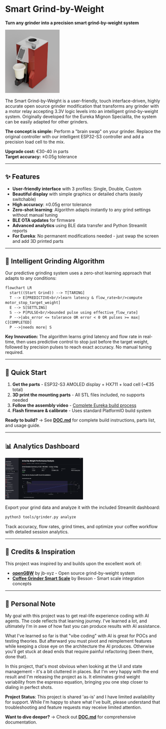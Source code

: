 # Smart Grind-by-Weight

**Turn any grinder into a precision smart grind-by-weight system**

[<img src="images/smart-grind-by-weight-render.PNG" alt="Smart Grind-by-Weight Modification" width="35%">](images/smart-grind-by-weight-render.PNG)

The Smart Grind-by-Weight is a user-friendly, touch interface-driven, highly accurate open source grinder modification that transforms any grinder with a motor relay accepting 3.3V logic levels into an intelligent grind-by-weight system. Originally developed for the Eureka Mignon Specialita, the system can be easily adapted for other grinders.

**The concept is simple:** Perform a "brain swap" on your grinder. Replace the original controller with our intelligent ESP32-S3 controller and add a precision load cell to the mix.

**Upgrade cost:** €30-40 in parts  
**Target accuracy:** ±0.05g tolerance

---

## ✨ Features

- **User-friendly interface** with 3 profiles: Single, Double, Custom
- **Beautiful display** with simple graphics or detailed charts (easily switchable)
- **High accuracy**: ±0.05g error tolerance  
- **Zero-shot learning**: Algorithm adapts instantly to any grind settings without manual tuning
- **BLE OTA updates** for firmware
- **Advanced analytics** using BLE data transfer and Python Streamlit reports
- **For Eureka**: No permanent modifications needed - just swap the screen and add 3D printed parts

---

## 🧠 Intelligent Grinding Algorithm

Our predictive grinding system uses a zero-shot learning approach that adapts to any conditions:

```mermaid
flowchart LR
  start((Start Grind)) --> T[TARING]
  T --> E[PREDICTIVE<br/>learn latency & flow_rate<br/>compute motor_stop_target_weight]
  E --> S[SETTLING]
  S --> P[PULSE<br/>bounded pulse using effective_flow_rate]
  P -->|abs_error <= tolerance OR error < 0 OR pulses >= max| C[COMPLETED]
  P -->|needs more| S
```

**Key Innovation:** The algorithm learns grind latency and flow rate in real-time, then uses predictive control to stop just before the target weight, followed by precision pulses to reach exact accuracy. No manual tuning required.

---

## 🚀 Quick Start

1. **Get the parts** - ESP32-S3 AMOLED display + HX711 + load cell (~€35 total)
2. **3D print the mounting parts** - All STL files included, no supports needed
3. **Follow the assembly video** - [Complete Eureka build process](https://youtu.be/-kfKjiwJsGM)
4. **Flash firmware & calibrate** - Uses standard PlatformIO build system

**Ready to build?** → See **[DOC.md](DOC.md)** for complete build instructions, parts list, and usage guide.

---

## 📊 Analytics Dashboard

[<img src="images/analytics.png" alt="Analytics Dashboard" width="50%">](images/analytics.png)

Export your grind data and analyze it with the included Streamlit dashboard:

```bash
python3 tools/grinder.py analyze
```

Track accuracy, flow rates, grind times, and optimize your coffee workflow with detailed session analytics.

---

## 🙏 Credits & Inspiration

This project was inspired by and builds upon the excellent work of:

- **[openGBW](https://github.com/jb-xyz/openGBW)** by jb-xyz - Open source grind-by-weight system
- **[Coffee Grinder Smart Scale](https://besson.co/projects/coffee-grinder-smart-scale)** by Besson - Smart scale integration concepts

---

## 📝 Personal Note

My goal with this project was to get real-life experience coding with AI agents. The code reflects that learning journey. I've learned a lot, and ultimately I'm in awe of how fast you can produce results with AI assistance. 

What I've learned so far is that "vibe coding" with AI is great for POCs and testing theories. But afterward you must pivot and reimplement features while keeping a close eye on the architecture the AI produces. Otherwise you'll get stuck at dead ends that require painful refactoring (been there, done that). 

In this project, that's most obvious when looking at the UI and state management - it's a bit cluttered in places. But I'm very happy with the end result and I'm releasing the project as is. It eliminates grind weight variability from the espresso equation, bringing you one step closer to dialing in perfect shots.

**Project Status**: This project is shared 'as-is' and I have limited availability for support. While I'm happy to share what I've built, please understand that troubleshooting and feature requests may receive limited attention.

**Want to dive deeper?** → Check out **[DOC.md](DOC.md)** for comprehensive documentation.
